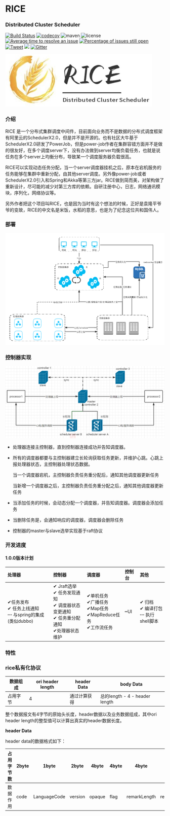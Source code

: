 # RICE
### Distributed Cluster Scheduler
[![Build Status](https://travis-ci.org/apache/incubator-dubbo.svg?branch=master)](https://travis-ci.org/apache/incubator-dubbo)
[![codecov](https://codecov.io/gh/apache/incubator-dubbo/branch/master/graph/badge.svg)](https://codecov.io/gh/apache/incubator-dubbo)
![maven](https://img.shields.io/maven-central/v/org.apache.dubbo/dubbo.svg)
![license](https://img.shields.io/github/license/alibaba/dubbo.svg)
[![Average time to resolve an issue](http://isitmaintained.com/badge/resolution/apache/incubator-dubbo.svg)](http://isitmaintained.com/project/apache/incubator-dubbo "Average time to resolve an issue")
[![Percentage of issues still open](http://isitmaintained.com/badge/open/apache/incubator-dubbo.svg)](http://isitmaintained.com/project/apache/incubator-dubbo "Percentage of issues still open")
[![Tweet](https://img.shields.io/twitter/url/http/shields.io.svg?style=social)](https://twitter.com/intent/tweet?text=Apache%20Dubbo%20(incubating)%20is%20a%20high-performance%2C%20java%20based%2C%20open%20source%20RPC%20framework.&url=http://dubbo.incubator.apache.org/&via=ApacheDubbo&hashtags=rpc,java,dubbo,micro-service)
[![](https://img.shields.io/twitter/follow/ApacheDubbo.svg?label=Follow&style=social&logoWidth=0)](https://twitter.com/intent/follow?screen_name=ApacheDubbo)
[![Gitter](https://badges.gitter.im/alibaba/dubbo.svg)](https://gitter.im/alibaba/dubbo?utm_source=badge&utm_medium=badge&utm_campaign=pr-badge)

![rice_logo](https://github.com/gaojiayi/RICE/blob/master/doc/rice_logo.jpg)

### 介绍
RICE 是一个分布式集群调度中间件，目前面向业务而不是数据的分布式调度框架有阿里云的SchedulerX2.0，但是并不是开源的。也有社区大牛基于SchedulerX2.0研发了PowerJob，但是power-job作者在集群容错方面并不是做的很友好，在多个调度server下，没有办法做到server均衡负载任务，也就是说任务在多个server上均衡分布，导致某一个调度服务器负载很高。

RICE可以实现动态任务分配，当一个server调度器挂机之后，原本在宕机服务的任务能够在集群中重新分配，由其他server调度。另外像power-job或者SchedulerX2.0引入和Spring和Akka等第三方jar。RICE做到简而美，对架构做了重新设计，尽可能的减少对第三方库的依赖。自研注册中心，日志，网络通讯模块，序列化，网络协议等。

另外作者把这个项目叫RICE，也是因为当时有这个想法的时候，正好是袁隆平爷爷的变故，RICE的中文名是米饭，水稻的意思，也是为了纪念这位共和国伟人。

### 部署
![rice_deploy](https://github.com/gaojiayi/RICE/blob/master/doc/rice_deploy.png)

### 控制器实现
![rice_deploy](https://github.com/gaojiayi/RICE/blob/master/doc/rice_controller.png)
* 处理器连接主控制器，直到控制器连接成功并告知调度器。

* 所有的调度器都要与主控制器建立长轮询获取任务更新，并维护心跳。心跳上报处理器状态，主控制器处理状态数据。

  当一个调度器宕机，主控制器负责任务重分配后，通知其他调度器更新任务

  当新增一个调度器之后，主控制器负责任务重分配之后，通知其他调度器更新任务

* 当添加任务的时候，会动态分配一个调度器，并告知调度器。调度器会添加任务

* 当删除任务是，会通知响应的调度器，调度器会删除任务

* 控制器的master与slave选举实现基于raft协议

### 开发进度
#### 1.0.0版本计划
| **处理器**  | **控制器**  | **调度器**  | **控制台**  |**其他**   |
| :------------ | :------------ | :------------ | :------------ | :------------ |
| ✔任务发布 </br>✔ 任务上线通知 </br>┅ 与spring的集成(类似dubbo)|✔ Jraft选举 </br> ✔ 任务发现通知 </br> ✔  调度器状态变更通知 </br> ✔  任务重分配通知</br>✔处理器状态维护</br>  | ✔单机任务</br>✔广播任务</br>✔Map任务</br>✔MapReduce任务</br>✔工作流任务</br>| ┅UI</br>     |  ✔ 归档 </br>  ✔ 编译打包</br>  ┅ 执行shell脚本   |      |



### 特性


### rice私有化协议
|  数据组成 |  ori header length  | header Data   |   body Data |
| ------------ | ------------ | ------------ | ------------ |
| 占用字节  | 4  |  通过计算获得 |  总的length - 4 - header length | |

整个数据报文有4字节的原始头长度，header数据以及业务数据组成，其中ori header length的整型值可以计算出真实的header数据长度。

**header Data**  

header data的数据格式如下：

|  占用字节数 |  2byte | 1byte |   2byte | 4byte  | 4byte | 4byte  | 未知 byte  | 4byte | 未知 byte |
| ------------ | ------------ | ------------ | ------------ | ------------ | ------------ | ------------ | ------------ | ------------ | ------------ |
| 数据作用  | code | LanguageCode |   version | opaque  | flag | remarkLength  | remarkContent  | extFieldsLength | ExtFields |










